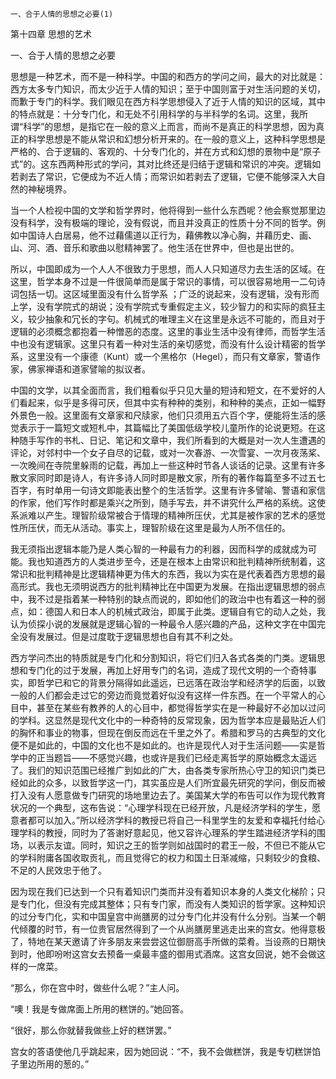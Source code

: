     一、合于人情的思想之必要(1) 

   第十四章 思想的艺术

   一、合于人情的思想之必要

   思想是一种艺术，而不是一种科学。中国的和西方的学问之间，最大的对比就是：西方太多专门知识，而太少近于人情的知识；至于中国则富于对生活问题的关切，而歉于专门的科学。我们眼见在西方科学思想侵入了近于人情的知识的区域，其中的特点就是：十分专门化，和无处不引用科学的与半科学的名词。这里，我所谓“科学”的思想，是指它在一般的意义上而言，而尚不是真正的科学思想，因为真正的科学思想是不能从常识和幻想分析开来的。在一般的意义上，这种科学思想是严格的、合于逻辑的、客观的、十分专门化的，并在方式和幻想的景物中是“原子式”的。这东西两种形式的学问，其对比终还是归结于逻辑和常识的冲突。逻辑如若剥去了常识，它便成为不近人情；而常识如若剥去了逻辑，它便不能够深入大自然的神秘境界。

   当一个人检视中国的文学和哲学界时，他将得到一些什么东西呢？他会察觉那里边没有科学，没有极端的理论，没有假说，而且并没真正的性质十分不同的哲学。例如中国诗人白居易，他不过藉儒道以正行为，藉佛教以净心胸，并藉历史、画、山、河、酒、音乐和歌曲以慰精神罢了。他生活在世界中，但也是出世的。

   所以，中国即成为一个人人不很致力于思想，而人人只知道尽力去生活的区域。在这里，哲学本身不过是一件很简单而是属于常识的事情，可以很容易地用一二句诗词包括一切。这区域里面没有什么哲学系 ；广泛的说起来，没有逻辑，没有形而上学，没有学院式的胡说；没有学院式专重假定主义，较少智力的和实际的疯狂主义，较少抽象和冗长的字句。机械式的唯理主义在这里是永远不可能的，而且对于逻辑的必须概念都抱着一种憎恶的态度。这里的事业生活中没有律师，而哲学生活中也没有逻辑家。这里只有着一种对生活的亲切感觉，而没有什么设计精密的哲学系，这里没有一个康德（Kunt）或一个黑格尔（Hegel），而只有文章家，警语作家，佛家禅语和道家譬喻的拟议者。

   中国的文学，以其全面而言，我们粗看似乎只见大量的短诗和短文，在不爱好的人们看起来，似乎是多得可厌，但其中实有种种的类别，和种种的美点，正如一幅野外景色一般。这里面有文章家和尺牍家，他们只须用五六百个字，便能将生活的感觉表示于一篇短文或短札中，其篇幅比了美国低级学校儿童所作的论说更短。在这种随手写作的书札、日记、笔记和文章中，我们所看到的大概是对一次人生遭遇的评论，对邻村中一个女子自尽的记载，或对一次春游、一次雪宴、一次月夜荡桨、一次晚间在寺院里躲雨的记载，再加上一些这种时节各人谈话的记录。这里有许多散文家同时即是诗人，有许多诗人同时即是散文家，所有的著作每篇至多不过五七百字，有时单用一句诗文即能表出整个的生活哲学。这里有许多譬喻、警语和家信的作家，他们写作时都是乘兴之所到，随手写去，并不讲究什么严格的系统。这使系派难以产生。理智阶级常被合于情理的精神所压伏，尤其是被作家的艺术的感觉性所压伏，而无从活动。事实上，理智阶级在这里是最为人所不信任的。

   我无须指出逻辑本能乃是人类心智的一种最有力的利器，因而科学的成就成为可能。我也知道西方的人类进步至今，还是在根本上由常识和批判精神所统制着，这常识和批判精神是比逻辑精神更为伟大的东西，我以为实在是代表着西方思想的最高形式。我也无须明说西方的批判精神比在中国更为发展。在指出逻辑思想的弱点中，我不过是指着某一种特别的缺点而说的，即如他们的政治中也有着这一种的弱点，如：德国人和日本人的机械式政治，即属于此类。逻辑自有它的动人之处，我认为侦探小说的发展就是逻辑心智的一种最令人感兴趣的产品，这种文字在中国完全没有发展过。但是过度耽于逻辑思想也自有其不利之处。

   西方学问杰出的特质就是专门化和分割知识，将它们归入各式各类的门类。逻辑思想和专门化的过于发展，再加上好用专门的名词，造成了现代文明的一个奇特事实，即哲学已和它的背景分隔得如此遥远，已远落在政治学和经济学的后面，以致一般的人们都会走过它的旁边而竟觉着好似没有这样一件东西。在一个平常人的心目中，甚至在某些有教养的人的心目中，都觉得哲学实在是一种最好不必加以过问的学科。这显然是现代文化中的一种奇特的反常现象，因为哲学本应是最贴近人们的胸怀和事业的物事，但现在倒反而远在千里之外了。希腊和罗马的古典型的文化便不是如此的，中国的文化也不是如此的。也许是现代人对于生活问题——实是哲学中的正当题旨——不感觉兴趣，也或许是我们已经走离哲学的原始概念太遥远了。我们的知识范围已经推广到如此的广大，由各类专家所热心守卫的知识门类已经如此的众多，以致哲学这一门，其实虽应是人们所宜最先研究的学问，倒反而被打入没有人愿意做专门研究的场地里边去了。美国某大学的布告可以作为现代教育状况的一个典型，这布告说：“心理学科现在已经开放，凡是经济学科的学生，愿意者都可以加入。”所以经济学科的教授已将自己一科里学生的友爱和幸福托付给心理学科的教授，同时为了答谢好意起见，他又容许心理系的学生踏进经济学科的围场，以表示友谊。同时，知识之王的哲学则如战国时的君王一般，不但已不能从它的学科附庸各国收取贡礼，而且觉得它的权力和国土日渐减缩，只剩较少的食粮、不足的人民效忠于他了。

   因为现在我们已达到一个只有着知识门类而并没有着知识本身的人类文化梯阶；只是专门化，但没有完成其整体；只有专门家，而没有人类知识的哲学家。这种知识的过分专门化，实和中国皇宫中尚膳房的过分专门化并没有什么分别。当某一个朝代倾覆的时节，有一位贵官居然得到了一个从尚膳房里逃走出来的宫女。他得意极了，特地在某天邀请了许多朋友来尝尝这位御厨高手所做的菜肴。当设燕的日期快到时，他即吩咐这宫女去预备一桌最丰盛的御用式酒席。这宫女回说，她不会做这样的一席菜。

   “那么，你在宫中时，做些什么呢？”主人问。

   “噢！我是专做席面上所用的糕饼的。”她回答。

   “很好，那么你就替我做些上好的糕饼罢。”

   宫女的答语使他几乎跳起来，因为她回说：“不，我不会做糕饼，我是专切糕饼馅子里边所用的葱的。”


